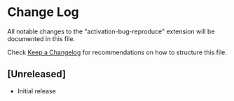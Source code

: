 # Change Log

All notable changes to the "activation-bug-reproduce" extension will be documented in this file.

Check [Keep a Changelog](http://keepachangelog.com/) for recommendations on how to structure this file.

## [Unreleased]

- Initial release
